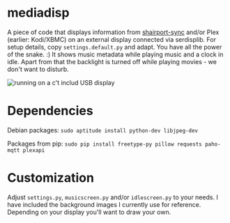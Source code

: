 mediadisp
========

A piece of code that displays information from [shairport-sync](https://github.com/mikebrady/shairport-sync) and/or Plex (earlier: Kodi/XBMC) on an external display connected via serdisplib.
For setup details, copy `settings.default.py` and adapt. You have all the power of the snake. :)
It shows music metadata while playing music and a clock in idle. Apart from that the backlight is turned off while playing movies - we don't want to disturb.

![running on a c't includ USB display](https://github.com/tanuva/xbmcdisp/blob/master/running.jpg)

Dependencies
============

Debian packages: `sudo aptitude install python-dev libjpeg-dev`

Packages from pip: `sudo pip install freetype-py pillow requests paho-mqtt plexapi`

Customization
=============

Adjust `settings.py`, `musicscreen.py` and/or `idlescreen.py` to your needs. I have included the background images I currently use for reference. Depending on your display you'll want to draw your own.

